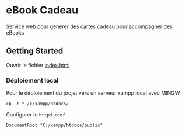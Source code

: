 # eBook Cadeau
Service web pour générer des cartes cadeau pour accompagner des eBooks

## Getting Started
Ouvrir le fichier [index.html](index.html)

### Déploiement local
Pour le déploiement du projet vers un serveur xampp local avec MINGW
```shell
cp -r * /c/xampp/htdocs/
```
Configurer le `httpd.conf` 
```
DocumentRoot "C:/xampp/htdocs/public"
```